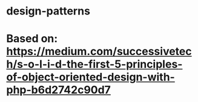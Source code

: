 # design-patterns

# Based on: https://medium.com/successivetech/s-o-l-i-d-the-first-5-principles-of-object-oriented-design-with-php-b6d2742c90d7
